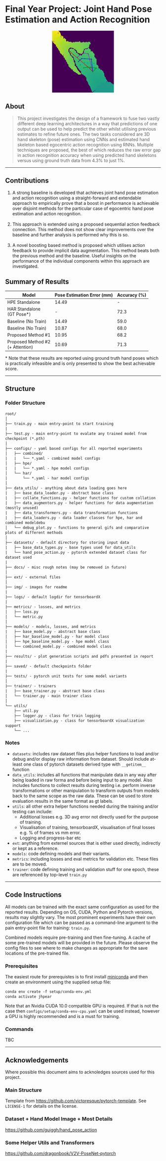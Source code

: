 # Final Year Project: Joint Hand Pose Estimation and Action Recognition

<!-- ![logo](img/title_teaser.svg) -->
<p align="center"><img src="img/title_teaser.svg" width=200 alt="logo"></p>

## About
>This project investigates the design of a framework to fuse two vastly different deep learning
architectures in a way that predictions of one output can be used to help predict the other whilst utilising previous estimates to refine future ones.
The two tasks considered are 3D hand skeleton (pose) estimation using CNNs and
estimated hand skeleton based egocentric action recognition using RNNs. Multiple
techniques are proposed, the best of which reduces the raw error gap in action recognition accuracy when using
predicted hand skeletons versus using ground truth data from 4.3% to just 1%.



---


## Contributions

1. A strong baseline is developed that achieves joint hand pose estimation and action
recognition using a straight-forward and extendable approach to empirically
prove that a boost in performance is achievable over disjoint methods for the particular case
of egocentric hand pose estimation and action recognition.<br><br>
1. This approach is extended using a proposed sequential action feedback connection. This method does not show clear improvements over the baseline and further analysis is performed why this is so.<br><br>
2. A novel boosting based method is proposed which utilises action
feedback to provide implicit data augmentation. This method beats both the
previous method and the baseline. Useful insights on the performance
of the individual components within this approach are investigated.
 

## Summary of Results

| Model | Pose Estimation Error (mm) | Accuracy (%) |
| ----  | ---------------------------| ------------ |
| HPE Standalone | 14.49 | - |
| HAR Standalone <br> (GT Pose*) | - | 72.3 |
| Baseline (No Train) | 14.49 | 59.0 |
| Baseline (No Train) | 10.87 | 68.0 |
| Proposed Method #1 | 10.95 | 68.2 |
| Proposed Method #2 <br>(+ Attention) | 10.69 | 71.3 |





\* Note that these results are reported using ground truth hand poses which is practically infeasible and is only presented to show the best achievable score.



---

## Structure
### Folder Structure
  ```
  root/
  │
  ├── train.py - main entry-point to start training
  |
  ├── test.py - main entry-point to evalate any trained model from checkpoint (*.pth)
  │
  ├── configs/ - yaml based configs for all reported experiments
  │   ├── combined/
  |   |   └── *.yaml - combined model configs
  │   ├── hpe/
  |   |   └── *.yaml - hpe model configs
  │   └── har/
  |       └── *.yaml - har model configs
  │   
  ├── data_utils/ - anything about data loading goes here
  |   ├── base_data_loader.py - abstract base class
  |   ├── collate_functions.py - helper functions for custom collation
  |   ├── data_augmentors.py - helper functions for data augmentation (mostly unused)
  |   ├── data_transformers.py - data transformation functions
  |   ├── data_loaders.py - data loader classes for hpe, har and combined modeldebu
  │   └── debug_plot.py - functions to general gifs and comparative plots of different methods 
  │
  ├── datasets/ - default directory for storing input data
  |   ├── base_data_types.py - base types used for data_utils
  |   └── hand_pose_action.py - pytorch extended dataset class for dataset used
  |
  ├── docs/ - misc rough notes (may be removed in future)
  │
  ├── ext/ - external files
  │
  ├── img/ - images for readme
  |
  ├── logs/ - default logdir for tensorboardX
  |
  ├── metrics/ - losses, and metrics
  │   ├── loss.py
  │   └── metric.py
  │
  ├── models/ - models, losses, and metrics
  |   ├── base_model.py - abstract base class
  │   ├── har_baseline_model.py - har model class
  │   ├── hpe_baseline_model.py - hpe model class
  │   └── combined_model.py - combined model class
  |
  ├── results/ - plot generation scripts and pdfs presented in report
  |
  ├── saved/ - default checkpoints folder
  |
  ├── tests/ - pytorch unit tests for some model variants
  │
  ├── trainer/ - trainers
  |   ├── base_trainer.py - abstract base class
  │   └── trainer.py - main trainer class
  │
  └── utils/
      ├── util.py
      ├── logger.py - class for train logging
      ├── visualization.py - class for tensorboardX visualization support
      └── ...
  ```

### Notes
- `datasets`: includes raw dataset files plus helper functions to load and/or debug and/or display raw information from dataset. Should include at-least one class of pytorch datasets derived type with `__getitem__` function
- `data_utils`: includes all functions that manipulate data in any way after being loaded in raw forma and before being input to any model. Also includes functions to collect results during testing i.e. perform inverse transformations or other manipulation to transform outputs from models back to the same scope as the raw data. These can be used to store evaluation results in the same format as gt labels.
- `utils`: all other extra helper functions needed during the training and/or testing can include:
  - Additional losses e.g. 3D avg error not directly used for the purpose of training.
  - Visualisation of training, tensorboardX, visualisation of final losses e.g. % of frames vs mm error.
  - Logging and progress-bar etc
- `ext`: anything from externel sources that is either used directly, indirectly or kept as a reference.
- `models`: code defining models and their variants.
- `metrics`: including losses and eval metrics for validation etc. These files are to be moved.
- `trainer`: code defining training and validation stuff for one epoch, these are referenced by top-level `train.py`


---


## Code Instructions
All models can be trained with the exact same configuration as used for the reported results. Depending on OS, CUDA, Python and Pytorch versions, results may slightly vary. The most prominent experiments have their own configuration file which can be passed as a command-line argument to the pain entry-point file for training: `train.py`.

Combined models require pre-training and then fine-tuning. A cache of some pre-trained models will be provided in the future. Please observe the config files to see where to make changes as appropriate for the save locations of the pre-trained file.

### Prerequisites
The easiest route for prerequistes is to first install [miniconda](https://docs.conda.io/en/latest/miniconda.html) and then create an environment using the supplied setup file:

```
conda env create -f setup/conda-env.yml
conda activate jhpear
```

Note that an Nvidia CUDA 10.0 compatible GPU is required. If that is not the case then `configs/setup/conda-env-cpu.yaml` can be used instead, however a GPU is highly recommended and is a must for training.

### Commands
TBC

<!-- | Model | Command | Notes
| ----  | --------| ------------ |
| HPE Standalone | 14.49 | - |
| HAR Standalone <br> (GT Pose*) | - | - |
| Baseline (No Train) | 14.49 | - |
| Baseline (No Train) | 10.87 | - |
| Proposed Method #1 | 10.95 | - |
| Proposed Method #2 <br>(+ Attention) | 10.69 | - | -->



---

## Acknowledgements
Where possible this document aims to acknoledges sources used for this project.

### Main Structure
Template from https://github.com/victoresque/pytorch-template. See `LICENSE-1` for details on the license.

### Dataset + Hand Model Image + Most Details
https://github.com/guiggh/hand_pose_action

### Some Helper Utils and Transformers
https://github.com/dragonbook/V2V-PoseNet-pytorch







































